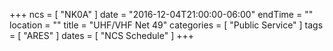 +++
ncs = [ "NK0A" ]
date = "2016-12-04T21:00:00-06:00"
endTime = ""
location = ""
title = "UHF/VHF Net 49"
categories = [ "Public Service" ]
tags = [ "ARES" ]
dates = [ "NCS Schedule" ]
+++
